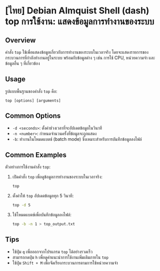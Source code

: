 # [ไทย] Debian Almquist Shell (dash) top การใช้งาน: แสดงข้อมูลการทำงานของระบบ

## Overview
คำสั่ง `top` ใช้เพื่อแสดงข้อมูลเกี่ยวกับการทำงานของระบบในเวลาจริง โดยจะแสดงรายการของกระบวนการที่กำลังทำงานอยู่ในระบบ พร้อมกับข้อมูลต่าง ๆ เช่น การใช้ CPU, หน่วยความจำ และข้อมูลอื่น ๆ ที่เกี่ยวข้อง

## Usage
รูปแบบพื้นฐานของคำสั่ง `top` คือ:

```
top [options] [arguments]
```

## Common Options
- `-d <seconds>`: ตั้งค่าช่วงเวลาที่จะอัปเดตข้อมูลในวินาที
- `-n <number>`: กำหนดจำนวนครั้งที่ข้อมูลจะถูกแสดง
- `-b`: ทำงานในโหมดแบตช์ (batch mode) ซึ่งเหมาะสำหรับการบันทึกข้อมูลลงไฟล์

## Common Examples
ตัวอย่างการใช้งานคำสั่ง `top`:

1. เปิดคำสั่ง `top` เพื่อดูข้อมูลการทำงานของระบบในเวลาจริง:
   ```bash
   top
   ```

2. ตั้งค่าให้ `top` อัปเดตข้อมูลทุก 5 วินาที:
   ```bash
   top -d 5
   ```

3. ใช้โหมดแบตช์เพื่อบันทึกข้อมูลลงไฟล์:
   ```bash
   top -b -n 1 > top_output.txt
   ```

## Tips
- ใช้ปุ่ม `q` เพื่อออกจากโปรแกรม `top` ได้อย่างรวดเร็ว
- สามารถกดปุ่ม `h` เพื่อดูคำแนะนำการใช้งานเพิ่มเติมภายใน `top`
- ใช้ปุ่ม `Shift + M` เพื่อจัดเรียงกระบวนการตามการใช้หน่วยความจำ